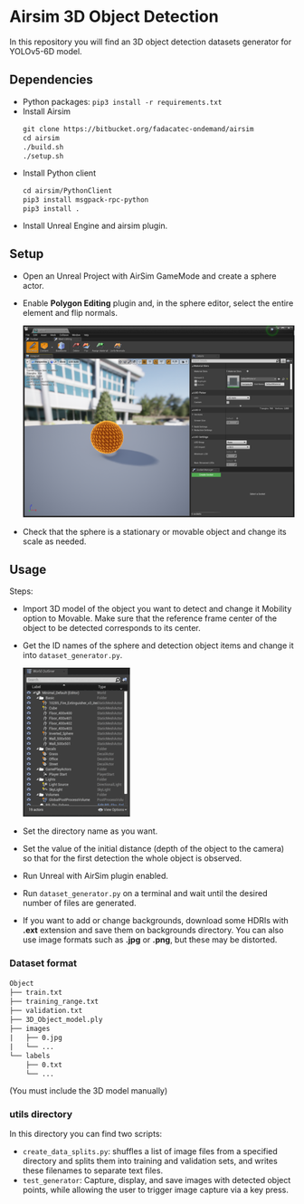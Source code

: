 # Airsim 3D Object Detection
In this repository you will find an 3D object detection datasets generator for YOLOv5-6D model.  

## Dependencies

- Python packages: `pip3 install -r requirements.txt`
- Install Airsim  
    ```
    git clone https://bitbucket.org/fadacatec-ondemand/airsim
    cd airsim
    ./build.sh
    ./setup.sh   
    ```
- Install Python client
    ```
    cd airsim/PythonClient
    pip3 install msgpack-rpc-python
    pip3 install .
    ```
- Install Unreal Engine and airsim plugin. 

## Setup  
- Open an Unreal Project with AirSim GameMode and create a sphere actor. 
- Enable **Polygon Editing** plugin and, in the sphere editor, select the entire element and flip normals.

    ![image](.doc/sphere_edit.png)

- Check that the sphere is a stationary or movable object and change its scale as needed. 

## Usage
Steps:

- Import 3D model of the object you want to detect and change it Mobility option to Movable. Make sure that the reference frame center of the object to be detected corresponds to its center.  
- Get the ID names of the sphere and detection object items and change it into `dataset_generator.py`.

    ![image](.doc/id_name.gif)

- Set the directory name as you want. 
- Set the value of the initial distance (depth of the object to the camera) so that for the first detection the whole object is observed. 
- Run Unreal with AirSim plugin enabled.  
- Run `dataset_generator.py` on a terminal and wait until the desired number of files are generated.  
- If you want to add or change backgrounds, download some HDRIs with **.ext** extension and save them on backgrounds directory. You can also use image formats such as **.jpg** or **.png**, but these may be distorted.  

### Dataset format
```
Object
├── train.txt
├── training_range.txt
├── validation.txt
├── 3D_Object_model.ply
├── images
|   ├── 0.jpg
|   └── ...
└── labels
    ├── 0.txt
    └── ...
```

(You must include the 3D model manually)

### utils directory
In this directory you can find two scripts: 

- `create_data_splits.py`: shuffles a list of image files from a specified directory and splits them into training and validation sets, and writes these filenames to separate text files. 
- `test_generator`: Capture, display, and save images with detected object points, while allowing the user to trigger image capture via a key press. 